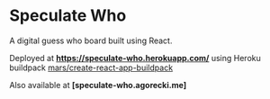 # Speculate Who

A digital guess who board built using React.

Deployed at **https://speculate-who.herokuapp.com/** 
using Heroku buildpack [mars/create-react-app-buildpack](https://github.com/mars/create-react-app-buildpack)

Also available at **[speculate-who.agorecki.me]**
